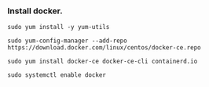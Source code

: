 ### Install docker.

```sudo yum install -y yum-utils```

```sudo yum-config-manager --add-repo https://download.docker.com/linux/centos/docker-ce.repo```

```sudo yum install docker-ce docker-ce-cli containerd.io```

```sudo systemctl enable docker```
